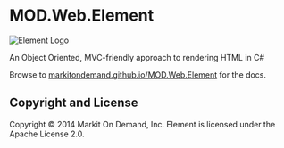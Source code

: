 ﻿# MOD.Web.Element

![Element Logo](http://markitondemand.github.io/MOD.Web.Element/Content/img/logo.png)

An Object Oriented, MVC-friendly approach to rendering HTML in C# 

Browse to [markitondemand.github.io/MOD.Web.Element](http://markitondemand.github.io/MOD.Web.Element/) for the docs. 


## Copyright and License

Copyright &copy; 2014 Markit On Demand, Inc. Element is licensed under the Apache License 2.0.